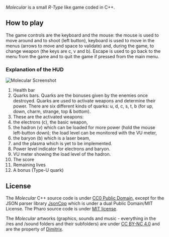 *Molecular* is a small *R-Type* like game coded in C++.

## How to play

The game controls are the keyboard and the mouse: the mouse is used to move around and to shoot (left button), keyboard is used to move in the menus (arrows to move and space to validate) and, during the game, to change weapon (the keys are c, v and b). Escape is used to go back to the menu from the game and to quit the game if pressed from the main menu.

### Explanation of the HUD

![Molecular Screenshot](http://ycorre.github.io/molecular/images/screenshots/molecular_legend.png)

  1. Health bar
  2. Quarks bars. Quarks are the bonuses given by the enemies once destroyed. Quarks are used to activate weapons and determine their power. There are six different kinds of quarks: u, d, c, s, t, b (for up, down, charm, strange, top \& bottom).
  3. These are the activated weapons:
   1. the electrons (c), the basic weapon,
   2. the hadron (v) which can be loaded for more power (hold the mouse left-button down); the load level can be monitored with the VU meter,
   3. the baryon (b) which is a laser beam,
   4. and the plasma which is yet to be implemented.
  4. Power level indicator for electrons and baryon.
  5. VU meter showing the load level of the hadron.
  6. The score
  7. Remaining lives
  8. A bonus (Type-U quark)

## License

The *Molecular* C++ source code is under [CC0 Public Domain](https://creativecommons.org/publicdomain/zero/1.0/), except for the JSON parser library [JsonCpp](https://github.com/open-source-parsers/jsoncpp) which is under a dual Public Domain/MIT License. The Pharo source code is under [MIT license](https://opensource.org/licenses/MIT).

The *Molecular* artworks (graphics, sounds and music - everything in the /res and /sound folders and their subfolders) are under [CC BY-NC 4.0](http://creativecommons.org/licenses/by-nc/4.0/) and are the property of [Dimitrix](https://www.youtube.com/user/dimitrix9bit/videos).
